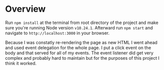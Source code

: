 # Overview

Run `npm install` at the terminal from root directory of the project and make
sure you're running Node version `v10.24.1`. Afterward run `npm start` and navigate
to `http://localhost:3000` in your browser.

Because I was constatly re-rendering the page as new HTML I went ahead and used
event delegation for the whole page. I put a click event on the body and that
served for all of my events. The event listener did get very complex and probably
hard to maintain but for the purposes of this project I think it worked.
